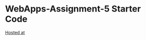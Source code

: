 # WebApps-Assignment-5 Starter Code
[Hosted at](https://github.com/44-563-Web-Apps-F22/44563-webapps-assignment-5-kpk9999.git)